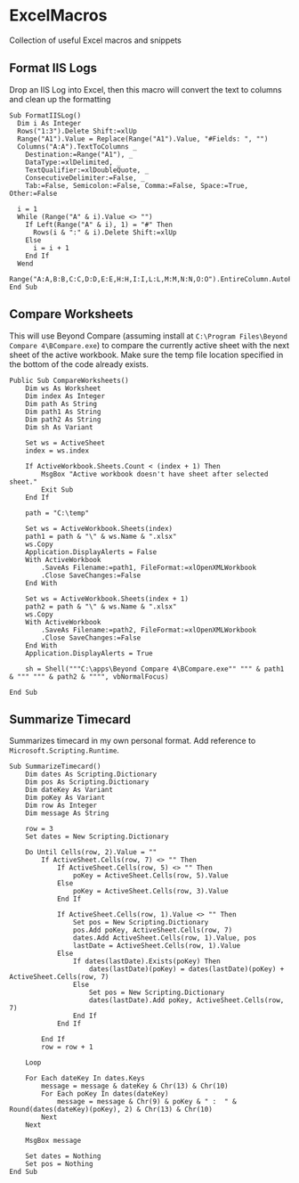 # ExcelMacros
Collection of useful Excel macros and snippets

## Format IIS Logs
Drop an IIS Log into Excel, then this macro will convert the text to columns and clean up the formatting

```vba
Sub FormatIISLog()
  Dim i As Integer
  Rows("1:3").Delete Shift:=xlUp
  Range("A1").Value = Replace(Range("A1").Value, "#Fields: ", "")
  Columns("A:A").TextToColumns _
    Destination:=Range("A1"), _
    DataType:=xlDelimited, _
    TextQualifier:=xlDoubleQuote, _
    ConsecutiveDelimiter:=False, _
    Tab:=False, Semicolon:=False, Comma:=False, Space:=True, Other:=False
    
  i = 1
  While (Range("A" & i).Value <> "")
    If Left(Range("A" & i), 1) = "#" Then
      Rows(i & ":" & i).Delete Shift:=xlUp
    Else
      i = i + 1
    End If
  Wend
  Range("A:A,B:B,C:C,D:D,E:E,H:H,I:I,L:L,M:M,N:N,O:O").EntireColumn.AutoFit
End Sub
```


## Compare Worksheets
This will use Beyond Compare (assuming install at `C:\Program Files\Beyond Compare 4\BCompare.exe`) to compare the currently active sheet with the next sheet of the active workbook.  Make sure the temp file location specified in the bottom of the code already exists.

```vba
Public Sub CompareWorksheets()
    Dim ws As Worksheet
    Dim index As Integer
    Dim path As String
    Dim path1 As String
    Dim path2 As String
    Dim sh As Variant
    
    Set ws = ActiveSheet
    index = ws.index
    
    If ActiveWorkbook.Sheets.Count < (index + 1) Then
        MsgBox "Active workbook doesn't have sheet after selected sheet."
        Exit Sub
    End If
        
    path = "C:\temp"
    
    Set ws = ActiveWorkbook.Sheets(index)
    path1 = path & "\" & ws.Name & ".xlsx"
    ws.Copy
    Application.DisplayAlerts = False
    With ActiveWorkbook
        .SaveAs Filename:=path1, FileFormat:=xlOpenXMLWorkbook
        .Close SaveChanges:=False
    End With
    
    Set ws = ActiveWorkbook.Sheets(index + 1)
    path2 = path & "\" & ws.Name & ".xlsx"
    ws.Copy
    With ActiveWorkbook
        .SaveAs Filename:=path2, FileFormat:=xlOpenXMLWorkbook
        .Close SaveChanges:=False
    End With
    Application.DisplayAlerts = True
    
    sh = Shell("""C:\apps\Beyond Compare 4\BCompare.exe"" """ & path1 & """ """ & path2 & """", vbNormalFocus)
    
End Sub
```


## Summarize Timecard
Summarizes timecard in my own personal format.
Add reference to `Microsoft.Scripting.Runtime`.

```vba
Sub SummarizeTimecard()
    Dim dates As Scripting.Dictionary
    Dim pos As Scripting.Dictionary
    Dim dateKey As Variant
    Dim poKey As Variant
    Dim row As Integer
    Dim message As String
        
    row = 3
    Set dates = New Scripting.Dictionary
    
    Do Until Cells(row, 2).Value = ""
        If ActiveSheet.Cells(row, 7) <> "" Then
            If ActiveSheet.Cells(row, 5) <> "" Then
                poKey = ActiveSheet.Cells(row, 5).Value
            Else
                poKey = ActiveSheet.Cells(row, 3).Value
            End If
                
            If ActiveSheet.Cells(row, 1).Value <> "" Then
                Set pos = New Scripting.Dictionary
                pos.Add poKey, ActiveSheet.Cells(row, 7)
                dates.Add ActiveSheet.Cells(row, 1).Value, pos
                lastDate = ActiveSheet.Cells(row, 1).Value
            Else
                If dates(lastDate).Exists(poKey) Then
                    dates(lastDate)(poKey) = dates(lastDate)(poKey) + ActiveSheet.Cells(row, 7)
                Else
                    Set pos = New Scripting.Dictionary
                    dates(lastDate).Add poKey, ActiveSheet.Cells(row, 7)
                End If
            End If
        
        End If
        row = row + 1
        
    Loop
    
    For Each dateKey In dates.Keys
        message = message & dateKey & Chr(13) & Chr(10)
        For Each poKey In dates(dateKey)
            message = message & Chr(9) & poKey & " :  " & Round(dates(dateKey)(poKey), 2) & Chr(13) & Chr(10)
        Next
    Next
    
    MsgBox message
    
    Set dates = Nothing
    Set pos = Nothing
End Sub
```
